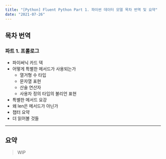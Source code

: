 ```yaml
---
title: "[Python] Fluent Python Part 1. 파이썬 데이터 모델 목차 번역 및 요약"
date: "2021-07-26"
---
```


## 목차 번역

### 파트 1. 프롤로그

- 파이써닉 카드 덱
- 어떻게 특별한 메서드가 사용되는가
  - 열거형 수 타입
  - 문자열 표현
  - 산술 연산자
  - 사용자 정의 타입의 불리언 표현
- 특별한 메서드 요강
- 왜 len은 메서드가 아닌가
- 챕터 요약
- 더 읽어볼 것들

---

## 요약

> WIP
